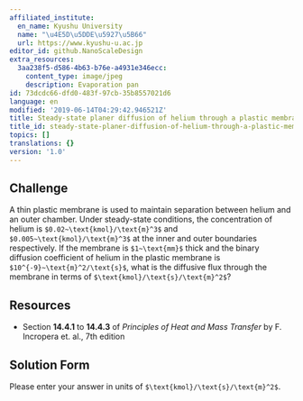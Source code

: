 ```yaml
---
affiliated_institute:
  en_name: Kyushu University
  name: "\u4E5D\u5DDE\u5927\u5B66"
  url: https://www.kyushu-u.ac.jp
editor_id: github.NanoScaleDesign
extra_resources:
  3aa238f5-d586-4b63-b76e-a4931e346ecc:
    content_type: image/jpeg
    description: Evaporation pan
id: 73dcdc66-dfd0-483f-97cb-35b8557021d6
language: en
modified: '2019-06-14T04:29:42.946521Z'
title: Steady-state planer diffusion of helium through a plastic membrane in kmol/s/m^2
title_id: steady-state-planer-diffusion-of-helium-through-a-plastic-membrane-in-kmolsm2
topics: []
translations: {}
version: '1.0'
---
```


## Challenge
A thin plastic membrane is used to maintain separation between helium and an outer chamber. Under steady-state conditions, the concentration of helium is `$0.02~\text{kmol}/\text{m}^3$` and `$0.005~\text{kmol}/\text{m}^3$` at the inner and outer boundaries respectively. If the membrane is `$1~\text{mm}$` thick and the binary diffusion coefficient of helium in the plastic membrane is `$10^{-9}~\text{m}^2/\text{s}$`, what is the diffusive flux through the membrane in terms of `$\text{kmol}/\text{s}/\text{m}^2$`?


## Resources
- Section **14.4.1** to **14.4.3** of *Principles of Heat and Mass Transfer* by F. Incropera et. al., 7th edition


## Solution Form
Please enter your answer in units of `$\text{kmol}/\text{s}/\text{m}^2$`.
